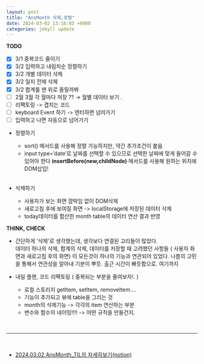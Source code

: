 ```yaml
---
layout: post
title: "AnsMonth 삭제,정렬"
date: 2024-03-02 13:16:03 +0900
categories: jekyll update
---
```


<b>TODO</b>

- [x] 3/1 중복코드 줄이기
- [x] 3/2 입력하고 내림차순 정렬하기
- [x] 3/2 개별 데이터 삭제
- [x] 3/2 일지 전체 삭제
- [x] 3/2 합계를 맨 위로 올릴까봐
- [ ] 2월 3월 각 월마다 저장 ?? → 월별 데이터 보기 .
- [ ] 리팩토링 -> 겹치는 코드
- [ ] keyboard Event 하기 -> 엔터하면 넘어가기
- [ ] 입력하고 나면 자동으로 넘어가기
      <br>

- 정렬하기

  - sort() 메서드를 사용해 정렬 가능하지만, 약간 추가조건이 붙음
  - input type=’date’로 날짜를 선택할 수 있으므로 선택한 날짜에 맞게 들어갈 수 있어야 한다 <b>insertBefore(new,childNode)</b> 메서드를 사용해 원하는 위치에 DOM삽입!
    <br>
    <br>

- 삭제하기
  - 사용자가 보는 화면 깜박임 없이 DOM삭제
  - 새로고침 후에 보여질 화면 -> localStorage에 저장된 데이터 삭제
  - today데이터를 합산한 month table의 데이터 연산 결과 반영
    <br>

<b>THINK, CHECK</b>

- 간단하게 '삭제'로 생각했는데, 생각보다 연결된 고리들이 많았다.<br>
  데이터 하나의 삭제, 합계의 삭제, 데이터를 저장할 때 고려했던 사항들 ( 사용자 화면과 새로고침 후의 화면) 이 모든것이 하나의 기능과 연관되어 있었다. 나름의 고민을 통해서 연관성을 알아내 기분이 뿌듯. 출근 시간이 빠듯함으로. 여기까지

- 내일 플랜, 코드 리팩토링 ( 중복되는 부분을 줄여보자!. )
  - 로컬 스토리지 getItem, setItem, removeItem....
  - 기능이 추가되고 뷰에 table을 그리는 것
  - month의 삭제기능 -> 각각의 item 연산하는 부분
  - 변수와 함수의 네이밍!!!! -> 어떤 규칙을 만들건지.

<br>

---------

<br>

- <a href='https://www.notion.so/fun-blog/AnsMonth-2238a18e5ed84c5c91986a13c2469ef2' target="_blank">2024.03.02 AnsMonth_TIL의 자세히보기(notion)</a>
